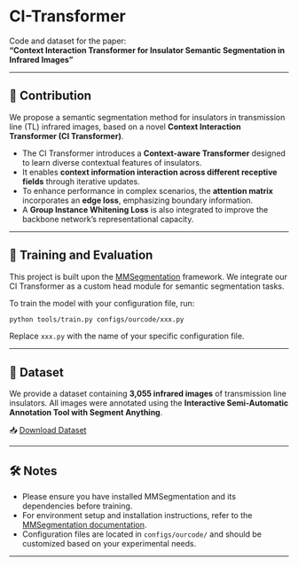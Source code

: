 

# CI-Transformer

Code and dataset for the paper:  
**“Context Interaction Transformer for Insulator Semantic Segmentation in Infrared Images”**

---

## 🧠 Contribution

We propose a semantic segmentation method for insulators in transmission line (TL) infrared images, based on a novel **Context Interaction Transformer (CI Transformer)**.

- The CI Transformer introduces a **Context-aware Transformer** designed to learn diverse contextual features of insulators.
- It enables **context information interaction across different receptive fields** through iterative updates.
- To enhance performance in complex scenarios, the **attention matrix** incorporates an **edge loss**, emphasizing boundary information.
- A **Group Instance Whitening Loss** is also integrated to improve the backbone network’s representational capacity.

---

## 🚀 Training and Evaluation

This project is built upon the [MMSegmentation](https://github.com/open-mmlab/mmsegmentation) framework. We integrate our CI Transformer as a custom head module for semantic segmentation tasks.

To train the model with your configuration file, run:

```bash
python tools/train.py configs/ourcode/xxx.py
````

Replace `xxx.py` with the name of your specific configuration file.

---

## 📁 Dataset

We provide a dataset containing **3,055 infrared images** of transmission line insulators. All images were annotated using the
**Interactive Semi-Automatic Annotation Tool with Segment Anything**.

📥 [Download Dataset](https://drive.google.com/file/d/179GCvfT32noUsd2Uk7C0bLR3VmrM2NQY/view?usp=drive_link)

---

## 🛠️ Notes

* Please ensure you have installed MMSegmentation and its dependencies before training.
* For environment setup and installation instructions, refer to the [MMSegmentation documentation](https://mmsegmentation.readthedocs.io/en/latest/).
* Configuration files are located in `configs/ourcode/` and should be customized based on your experimental needs.

---

